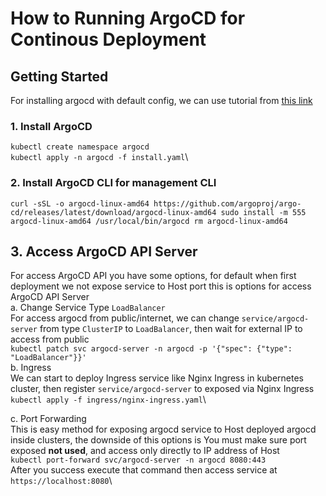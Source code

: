 # How to Running ArgoCD for Continous Deployment

## Getting Started
For installing argocd with default config, we can use tutorial from [this link](https://argo-cd.readthedocs.io/en/stable/getting_started/)

### 1. Install ArgoCD
`kubectl create namespace argocd`\
`kubectl apply -n argocd -f install.yaml`\


### 2. Install ArgoCD CLI for management CLI
`curl -sSL -o argocd-linux-amd64 https://github.com/argoproj/argo-cd/releases/latest/download/argocd-linux-amd64
sudo install -m 555 argocd-linux-amd64 /usr/local/bin/argocd
rm argocd-linux-amd64`

## 3. Access ArgoCD API Server
For access ArgoCD API you have some options, for default when first deployment we not expose service to Host port
this is options for access ArgoCD API Server\
a. Change Service Type `LoadBalancer`\
For access argocd from public/internet, we can change `service/argocd-server` from type `ClusterIP` to `LoadBalancer`, then wait for external IP to access from public\
`kubectl patch svc argocd-server -n argocd -p '{"spec": {"type": "LoadBalancer"}}'`\
b. Ingress\
We can start to deploy Ingress service like Nginx Ingress in kubernetes cluster, then register `service/argocd-server` to exposed via Nginx Ingress\
`kubectl apply -f ingress/nginx-ingress.yaml`\

c. Port Forwarding\
This is easy method for exposing argocd service to Host deployed argocd inside clusters, the downside of this options is You must make sure port exposed **not used**, and access only directly to IP address of Host\
`kubectl port-forward svc/argocd-server -n argocd 8080:443`\
After you success execute that command then access service at `https://localhost:8080`\


